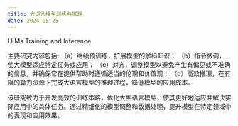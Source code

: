 ```yaml
---
title: 大语言模型训练与推理
date: 2024-05-25
---
```


LLMs Training and Inference

<!--more-->

主要研究内容包括: 
（a）继续预训练，扩展模型的学科知识；
（b）指令微调，使大模型适应特定任务或应用；
（c）对齐，调整模型以避免产生有偏见或不准确的信息，并确保它在提供帮助时遵循适当的伦理和价值观；
（d）高效推理，在有限的算力资源下完成大语言模型的推理过程，降低模型的应用成本。

该研究致力于开发高效的训练策略，优化大型语言模型，使其更好地适应并解决实际应用中的具体任务。通过精细化的模型调整和数据处理，提升模型在特定领域中的表现和应用效果。

